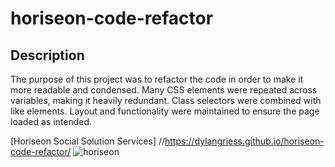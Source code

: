 # horiseon-code-refactor

## Description

The purpose of this project was to refactor the code in order to make it more readable and condensed. Many CSS elements were repeated across variables, making it heavily redundant. Class selectors were combined with like elements. Layout and functionality were maintained to ensure the page loaded as intended.

[Horiseon Social Solution Services] //https://dylangriess.github.io/horiseon-code-refactor/
![horiseon](https://user-images.githubusercontent.com/107587452/182515043-fa2d9f23-71a6-4264-b2a9-7f48237ae816.jpg)
